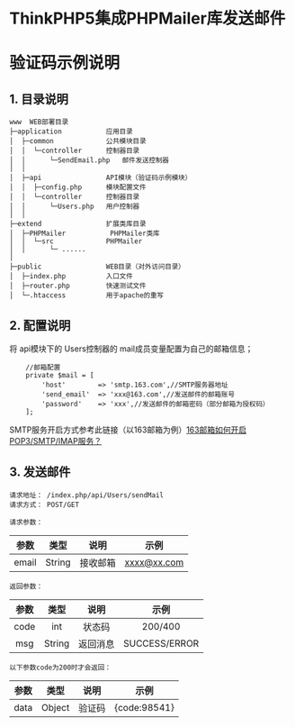 ThinkPHP5集成PHPMailer库发送邮件
===============
# 验证码示例说明

## 1. 目录说明
~~~
www  WEB部署目录
├─application           应用目录
│  ├─common             公共模块目录
│  │  └─controller      控制器目录
│  │      └─SendEmail.php   邮件发送控制器
│  │
│  ├─api                API模块（验证码示例模块）
│  │  ├─config.php      模块配置文件
│  │  └─controller      控制器目录
│  │      └─Users.php   用户控制器
│  │
├─extend                扩展类库目录
│  ├─PHPMailer           PHPMailer类库
│  │  └─src             PHPMailer
│  │      └─ ......
│  
├─public                WEB目录（对外访问目录）
│  ├─index.php          入口文件
│  ├─router.php         快速测试文件
│  └─.htaccess          用于apache的重写

~~~

## 2. 配置说明
将 api模块下的 Users控制器的 mail成员变量配置为自己的邮箱信息；
```
    //邮箱配置
    private $mail = [
        'host'        => 'smtp.163.com',//SMTP服务器地址
        'send_email'  => 'xxx@163.com',//发送邮件的邮箱账号
        'password'    => 'xxx',//发送邮件的邮箱密码（部分邮箱为授权码）
    ];
```
SMTP服务开启方式参考此链接（以163邮箱为例）[163邮箱如何开启POP3/SMTP/IMAP服务？](http://help.163.com/10/0312/13/61J0LI3200752CLQ.html)


## 3. 发送邮件 
```
请求地址： /index.php/api/Users/sendMail
请求方式： POST/GET
```
`请求参数：`

 |参数|类型|说明|示例|
 |:---:|:--:|:---:|:---:|
 |email|String|接收邮箱|xxxx@xx.com|
 
`返回参数：`

 |参数|类型|说明|示例|
 |:---:|:--:|:---:|:---:|
 |code|int|状态码|200/400|
 |msg|String|返回消息|SUCCESS/ERROR|
 
 `以下参数code为200时才会返回：`
 
 |参数|类型|说明|示例|
 |:---:|:--:|:---:|:---:|
 |data|Object|验证码|{code:98541}|